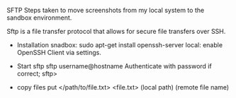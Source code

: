 SFTP
Steps taken to move screenshots from my local system to the sandbox environment.

Sftp is a file transfer protocol that allows for secure file transfers over SSH.

- Installation
   snadbox: sudo apt-get install openssh-server
   local: enable OpenSSH Client via settings.

- Start sftp
  sftp username@hostname
  Authenticate with password
  if correct;
	sftp>

- copy files
  put </path/to/file.txt> <file.txt>
      (local path)            (remote file name)